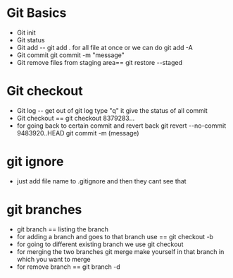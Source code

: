 # Git Basics
* Git init
* Git status
* Git add --  git add . for all file at once or we can do git add -A
* Git commit git commit -m "message"
* Git remove files from staging area== git restore --staged <file name>

# Git checkout
* Git log -- get out of git log type "q" it give the status of all commit
* Git checkout == git checkout 8379283...
* for going back to certain commit and revert back
git revert --no-commit 9483920..HEAD
git commit -m (message)

# git ignore 
* just add file name to .gitignore and then they cant see that 

# git branches
* git branch == listing  the branch
* for adding a branch and goes to that branch use == git checkout -b <branchname>
* for going to different existing branch we use git checkout <branchname>
* for merging the two branches git merge <filename> make yourself in that branch in which you want to merge
* for remove branch == git branch -d <filename>